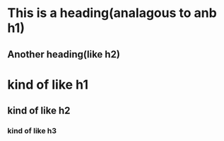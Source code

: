 This is a heading(analagous to anb h1)
=====

Another heading(like h2)
-----

# kind of like h1

## kind of like h2

### kind of like h3
